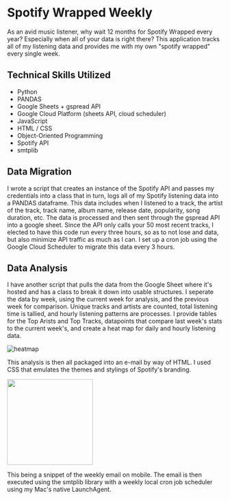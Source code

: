 # Spotify Wrapped Weekly
As an avid music listener, why wait 12 months for Spotify Wrapped every year? Especially when all of your data is right there? This application tracks all of my listening data and provides me with my own "spotify wrapped" every single week.

## Technical Skills Utilized
- Python
- PANDAS
- Google Sheets + gspread API
- Google Cloud Platform (sheets API, cloud scheduler)
- JavaScript
- HTML / CSS
- Object-Oriented Programming
- Spotify API
- smtplib

## Data Migration
I wrote a script that creates an instance of the Spotify API and passes my credentials into a class that in turn, logs all of my Spotify listening data into a PANDAS dataframe. This data includes when I listened to a track, the artist of the track, track name, album name, release date, popularity, song duration, etc. The data is processed and then sent through the gspread API into a google sheet. Since the API only calls your 50 most recent tracks, I elected to have this code run every three hours, so as to not lose and data, but also minimize API traffic as much as I can. I set up a cron job using the Google Cloud Scheduler to migrate this data every 3 hours.

## Data Analysis
I have another script that pulls the data from the Google Sheet where it's hosted and has a class to break it down into usable structures. I seperate the data by week, using the current week for analysis, and the previous week for comparison. Unique tracks and artists are counted, total listening time is tallied, and hourly listening patterns are processes. I provide tables for the Top Arists and Top Tracks, datapoints that compare last week's stats to the current week's, and create a heat map for daily and hourly listening data.

![heatmap](https://github.com/user-attachments/assets/03229ad9-1563-459a-b433-e10e57784882)

This analysis is then all packaged into an e-mail by way of HTML. I used CSS that emulates the themes and stylings of Spotify's branding.

<img src="https://github.com/user-attachments/assets/6aa9e434-6b22-4e1d-b963-91608becfd25" width="200">

This being a snippet of the weekly email on mobile. The email is then executed using the smtplib library with a weekly local cron job scheduler using my Mac's native LaunchAgent.
